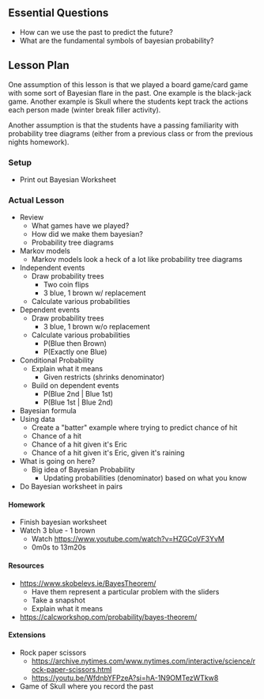 ## Essential Questions

- How can we use the past to predict the future?
- What are the fundamental symbols of bayesian probability?

## Lesson Plan

One assumption of this lesson is that we played a board game/card game with
some sort of Bayesian flare in the past. One example is the black-jack game.
Another example is Skull where the students kept track the actions each
person made (winter break filler activity).

Another assumption is that the students have a passing familiarity with
probability tree diagrams (either from a previous class or from the previous
nights homework).

### Setup

- Print out Bayesian Worksheet

### Actual Lesson

- Review
    - What games have we played?
    - How did we make them bayesian?
    - Probability tree diagrams
- Markov models
    - Markov models look a heck of a lot like probability tree diagrams
- Independent events
    - Draw probability trees
        - Two coin flips
        - 3 blue, 1 brown w/ replacement
    - Calculate various probabilities
- Dependent events
    - Draw probability trees
        - 3 blue, 1 brown w/o replacement
    - Calculate various probabilities
        - P(Blue then Brown)
        - P(Exactly one Blue)
- Conditional Probability
    - Explain what it means
        - Given restricts (shrinks denominator)
    - Build on dependent events
        - P(Blue 2nd | Blue 1st)
        - P(Blue 1st | Blue 2nd)
- Bayesian formula
- Using data
    - Create a "batter" example where trying to predict chance of hit
    - Chance of a hit
    - Chance of a hit given it's Eric
    - Chance of a hit given it's Eric, given it's raining
- What is going on here?
    - Big idea of Bayesian Probability
        - Updating probabilities (denominator) based on what you know
- Do Bayesian worksheet in pairs

#### Homework

- Finish bayesian worksheet
- Watch 3 blue - 1 brown
    - Watch https://www.youtube.com/watch?v=HZGCoVF3YvM
    - 0m0s to 13m20s

#### Resources

- https://www.skobelevs.ie/BayesTheorem/
    - Have them represent a particular problem with the sliders
    - Take a snapshot
    - Explain what it means
- https://calcworkshop.com/probability/bayes-theorem/

#### Extensions

- Rock paper scissors
    - https://archive.nytimes.com/www.nytimes.com/interactive/science/rock-paper-scissors.html
    - https://youtu.be/WfdnbYFPzeA?si=hA-1N9OMTezWTkw8
- Game of Skull where you record the past
